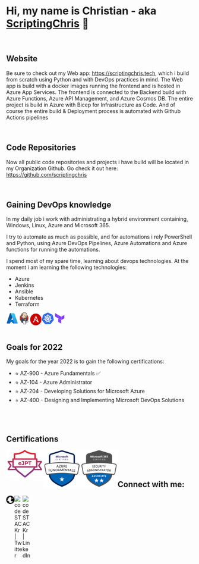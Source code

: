 # Hi, my name is Christian - aka [ScriptingChris][website] 👋 

<br/>

## Website
Be sure to check out my Web app: https://scriptingchris.tech, which i build from scratch using Python and with DevOps practices in mind. The Web app is build with a docker images running the frontend and is hosted in Azure App Services. The frontend is connected to the Backend build with Azure Functions, Azure API Management, and Azure Cosmos DB. The entire project is build in Azure with Bicep for Infrastructure as Code. And of course the entire build & Deployment process is automated with Github Actions pipelines

<br/>

## Code Repositories
Now all public code repositories and projects i have build will be located in my Organization Github. Go check it out here: https://github.com/scriptingchris

<br/>

## Gaining DevOps knowledge

In my daily job i work with administrating a hybrid environment containing, Windows, Linux, Azure and Microsoft 365.

I try to automate as much as possible, and for automations i rely PowerShell and Python, using Azure DevOps Pipelines, Azure Automations and Azure functions for running the automations.

I spend most of my spare time, learning about devops technologies. At the moment i am learning the following technologies:

- Azure
- Jenkins
- Ansible
- Kubernetes
- Terraform

<img align="left" alt="azure" width="32px" src="img/azure.png"/>
<img align="left" alt="jenkins" width="32px" src="img/jenkins.png"/>
<img align="left" alt="ansible" width="32px" src="img/ansible.png"/>
<img align="left" alt="kubernetes" width="32px" src="img/kubernetes.png"/>
<img align="left" alt="terraform" width="32px" src="img/terraform.png"/>

<br/>
<br/>
<br/>

## Goals for 2022

My goals for the year 2022 is to gain the following certifications:

- ⭐ AZ-900 - Azure Fundamentals ✅
- ⭐ AZ-104 - Azure Administrator
- ⭐ AZ-204 - Developing Solutions for Microsoft Azure
- ⭐ AZ-400 - Designing and Implementing Microsoft DevOps Solutions

<br/>
<br/>


## Certifications

<img align="left" alt="eLearn security ejpt" width="100px" src="img/eJPT-cert.png"/>
<img align="left" alt="eLearn security ejpt" width="100px" src="img/azure900-cert.png"/>
<img align="left" alt="eLearn security ejpt" width="100px" src="img/microsoft365-security-administrator-associate-600x600.png"/>

<br/>
<br/>
<br/>


## Connect with me:

[<img align="left" alt="codeSTACKr.com" width="22px" src="https://raw.githubusercontent.com/iconic/open-iconic/master/svg/globe.svg" />][website]
[<img align="left" alt="codeSTACKr | Twitter" width="22px" src="https://cdn.jsdelivr.net/npm/simple-icons@v3/icons/twitter.svg" />][twitter]
[<img align="left" alt="codeSTACKr | LinkedIn" width="22px" src="https://cdn.jsdelivr.net/npm/simple-icons@v3/icons/linkedin.svg" />][linkedin]


<br/>

<!--
### 📕 Latest Blog Posts

 BLOG-POST-LIST:START
- [Using a Raspberry Pi Kubernetes Cluster to help fight COVID-19 with Rosetta@Home](https://scriptingchris.tech/2022/01/15/running-rosettahome-on-raspberry-pi-kubernetes-cluster/)
- [Setting up a Raspberry Pi Kubernetes Cluster](https://scriptingchris.tech/2022/01/15/setting-up-a-raspberry-pi-kubernetes-cluster/)
- [Book Review: Windows Server Automation with PowerShell Cookbook](https://scriptingchris.tech/2021/10/22/book-review-windows-server-automation-with-powershell-cookbook/)
- [How to handle API Pagination with PowerShell](https://scriptingchris.tech/2021/10/11/handling-api-pagination-with-powershell/)
- [How To Setup a Private Powershell Repository](https://scriptingchris.tech/2021/08/31/how-to-setup-a-private-powershell-repository/)
BLOG-POST-LIST:END -->



[website]: https://scriptingchris.tech
[twitter]: https://twitter.com/_ScriptingChris
[linkedin]: https://linkedin.com/in/hoejsager
